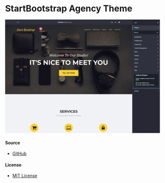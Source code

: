 # StartBootstrap Agency Theme

![Freelancer](doc/preview.jpg)
 
 #### Source
- [GitHub](https://github.com/BlackrockDigital/startbootstrap-agency)

#### License
- [MIT License](LICENSE)